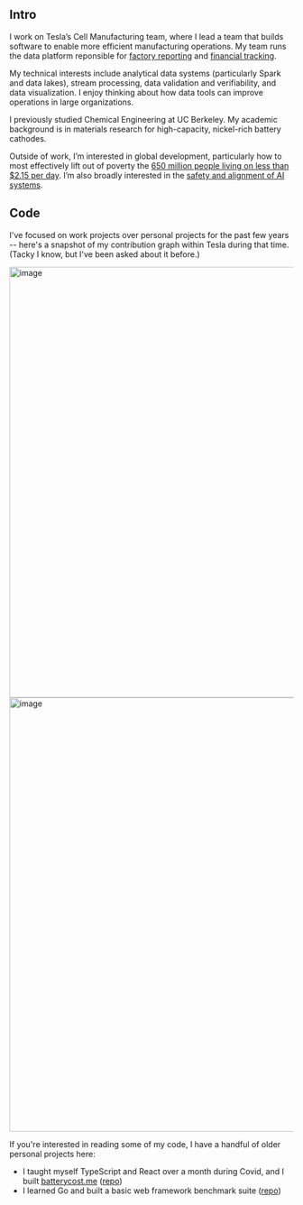 ## Intro

I work on Tesla’s Cell Manufacturing team, where I lead a team that builds software to enable more efficient manufacturing operations. My team runs the data platform reponsible for [factory reporting](https://x.com/Tesla/status/1798472011678966221) and [financial tracking](https://electrek.co/2024/04/24/tesla-expects-4680-battery-cells-cheaper-than-suppliers-end-of-year/).

My technical interests include analytical data systems (particularly Spark and data lakes), stream processing, data validation and verifiability, and data visualization. I enjoy thinking about how data tools can improve operations in large organizations.

I previously studied Chemical Engineering at UC Berkeley. My academic background is in materials research for high-capacity, nickel-rich battery cathodes.

Outside of work, I’m interested in global development, particularly how to most effectively lift out of poverty the [650 million people living on less than $2.15 per day](https://data.worldbank.org/indicator/SI.POV.DDAY). I’m also broadly interested in the [safety and alignment of AI systems](https://forum.effectivealtruism.org/posts/rJRw78oihoT5paFGd/high-level-hopes-for-ai-alignment).

## Code

I've focused on work projects over personal projects for the past few years -- here's a snapshot of my contribution graph within Tesla during that time. (Tacky I know, but I've been asked about it before.)

<img width="764" alt="image" src="https://github.com/user-attachments/assets/d729d301-128b-4ff0-86f4-6bd99da1fe9a">
<img width="770" alt="image" src="https://github.com/user-attachments/assets/2bcb3cde-2ead-4c24-94de-730b49656f37">

If you're interested in reading some of my code, I have a handful of older personal projects here:
- I taught myself TypeScript and React over a month during Covid, and I built [batterycost.me](https://batterycost.me/) ([repo](https://github.com/ewoodbury/battery-cost-app))
- I learned Go and built a basic web framework benchmark suite ([repo](https://github.com/ewoodbury/web-framework-tests))
